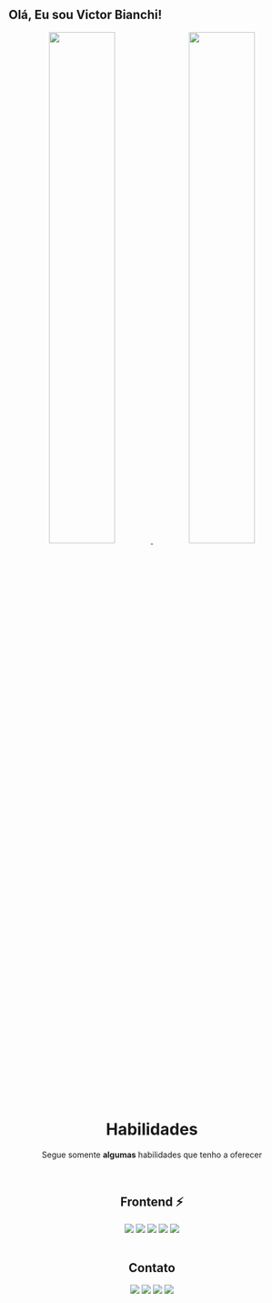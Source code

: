 ## Olá, Eu sou Victor Bianchi!

<div align="center">
  <a href="https://github.com/Victor-Bianchi">
    <img height="48%" src="https://github-readme-stats.vercel.app/api?username=Victor-Bianchi&show_icons=true&theme=github_dark&include_all_commits=true&count_private=true"/>
    <img height="48%" src="https://github-readme-stats.vercel.app/api/top-langs/?username=Victor-Bianchi&layout=compact&theme=github_dark&include_all_commits=true&count_private=true"/>
  </a>
</div>

<h1 align="center">Habilidades</h1>
<p align="center">Segue somente <b>algumas</b> habilidades que tenho a oferecer</p>

<br>

<h2 align="center">Frontend ⚡</h2>

<div align="center">
  <img src="https://img.shields.io/badge/HTML5-E34F26?style=for-the-badge&logo=html5&logoColor=white">
  <img src="https://img.shields.io/badge/CSS3-1572B6?style=for-the-badge&logo=css3&logoColor=white">
  <img src="https://img.shields.io/badge/JavaScript-F7DF1E?style=for-the-badge&logo=javascript&logoColor=black">
  <img src="https://img.shields.io/badge/jQuery-0769AD?style=for-the-badge&logo=jquery&logoColor=white">
  <img src="https://img.shields.io/badge/Material--UI-0081CB?style=for-the-badge&logo=material-ui&logoColor=white">
</div>

<br>


<h2 align="center">Contato</h2>

<div align="center">
    <a href="mailto:vi.bianchi10@gmail.com"><img src="https://img.shields.io/badge/Gmail-D14836?style=for-the-badge&logo=gmail&logoColor=white"></a>
    <a href="https://www.linkedin.com/in/victor-bianchi-3328071b9/"><img src="https://img.shields.io/badge/LinkedIn-0077B5?style=for-the-badge&logo=linkedin&logoColor=white"></a>
    <a href="https://twitter.com/vcnbianchi"><img src="https://img.shields.io/badge/Twitter-1DA1F2?style=for-the-badge&logo=twitter&logoColor=white"></a>
    <a href="https://www.instagram.com/vcnbianchi/?hl=pt-br"><img src="https://img.shields.io/badge/Instagram-E4405F?style=for-the-badge&logo=instagram&logoColor=white"></a>
</div>
